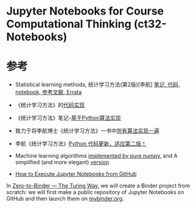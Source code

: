 # Jupyter Notebooks for Course Computational Thinking (ct32-Notebooks)




# 参考

* Statistical learning methods, 统计学习方法(第2版)[李航] [笔记, 代码, notebook, 参考文献, Errata](https://github.com/SmirkCao/Lihang)

* 《统计学习方法》的[代码实现](https://github.com/fengdu78/lihang-code)

* 《统计学习方法》笔记-[基于Python算法实现](https://github.com/wzyonggege/statistical-learning-method)

* 致力于将李航博士《统计学习方法》一书中[所有算法实现一遍](https://github.com/WenDesi/lihang_book_algorithm)

* 李航《统计学习方法》[Python 代码更新，适应第二版！](https://zhuanlan.zhihu.com/p/75145043)

* Machine learning algorithms [implemented by pure numpy](https://github.com/carefree0910/MachineLearning), and A simplified (and more elegant) [version](https://github.com/carefree0910/carefree-ml)

* [How to Execute Jupyter Notebooks from GitHub](https://soshnikov.com/education/how-to-execute-notebooks-from-github/)

In [Zero-to-Binder — The Turing Way](https://the-turing-way.netlify.app/communication/binder/zero-to-binder.html), we will create a Binder project from scratch: we will first make a public repository of Jupyter Notebooks on GitHub and then launch them on [mybinder.org](http://mybinder.org/).

